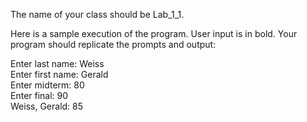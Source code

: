 The name of your class should be Lab_1_1.

Here is a sample execution of the program.
User input is in bold. Your program should replicate the prompts and output:

Enter last name: Weiss<br />
Enter first name: Gerald<br />
Enter midterm: 80<br />
Enter final: 90<br />
Weiss, Gerald: 85<br />